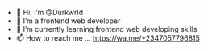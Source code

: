 - 👋 Hi, I’m @Durkwrld
- 👀 I’m a frontend web developer 
- 🌱 I’m currently learning frontend web developing skills 
- 📫 How to reach me ... https://wa.me/+2347057796815

<!---
Durkwrld/Durkwrld is a ✨ special ✨ repository because its `README.md` (this file) appears on your GitHub profile.
You can click the Preview link to take a look at your changes.
--->
